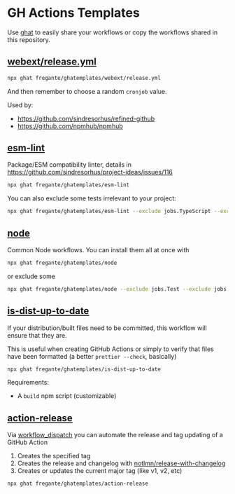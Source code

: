 # GH Actions Templates

Use [ghat](https://github.com/fregante/ghat) to easily share your workflows or copy the workflows shared in this repository.

## [webext/release.yml](./webext/release.yml)

```sh
npx ghat fregante/ghatemplates/webext/release.yml
```

And then remember to choose a random `cronjob` value.

Used by:

- https://github.com/sindresorhus/refined-github
- https://github.com/npmhub/npmhub

## [esm-lint](./esm-lint/esm-lint.yml)

Package/ESM compatibility linter, details in https://github.com/sindresorhus/project-ideas/issues/116

```sh
npx ghat fregante/ghatemplates/esm-lint
```

You can also exclude some tests irrelevant to your project:

```sh
npx ghat fregante/ghatemplates/esm-lint --exclude jobs.TypeScript --exclude jobs.Node
```

## [node](./node/ci.yml)

Common Node workflows. You can install them all at once with

```sh
npx ghat fregante/ghatemplates/node
```

or exclude some

```sh
npx ghat fregante/ghatemplates/node --exclude jobs.Test --exclude jobs.Build
```

## [is-dist-up-to-date](./is-dist-up-to-date/is-dist-up-to-date.yml)

If your distribution/built files need to be committed, this workflow will ensure that they are.

This is useful when creating GitHub Actions or simply to verify that files have been formatted (a better `prettier --check`, basically)

```sh
npx ghat fregante/ghatemplates/is-dist-up-to-date
```

Requirements:

- A `build` npm script (customizable)

## [action-release](./action-release/action-release.yml)

Via [workflow_dispatch](https://github.blog/changelog/2020-07-06-github-actions-manual-triggers-with-workflow_dispatch) you can automate the release and tag updating of a GitHub Action

1. Creates the specified tag
2. Creates the release and changelog with [notlmn/release-with-changelog](https://github.com/notlmn/release-with-changelog)
3. Creates or updates the current major tag (like v1, v2, etc)

```sh
npx ghat fregante/ghatemplates/action-release
```
